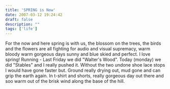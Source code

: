 ```yaml
---
title: 'SPRING is Now'
date: 2007-03-12 19:24:42
draft: false
description: ""
tags: ['life']
---
```


For the now and here spring is with us, the blossom on the trees, the birds and the flowers are all fighting for audio and visual supremacy, warm bloody warm gorgeous days sunny and blue skied and perfect. I love spring! Running - Last Friday we did "Walter's Wood". Today (monday) we did "Stables" and I really pushed it. Without the two undone shoe lace stops I would have gone faster but. Ground really drying out, mud gone and can grip the earth again. In t-shirt and shorts, really gorgeous day out there and soo warm out of the brisk wind along the base of the hill.